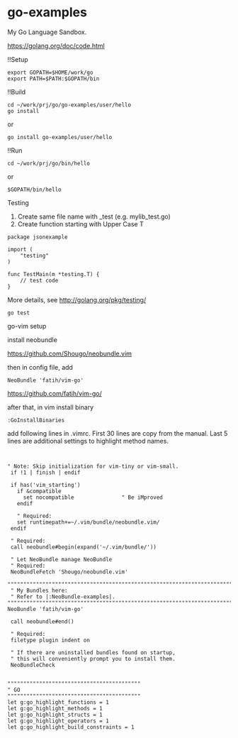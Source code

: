 go-examples
===========

My Go Language Sandbox.


https://golang.org/doc/code.html


!!Setup

```{sh}
export GOPATH=$HOME/work/go
export PATH=$PATH:$GOPATH/bin
```

!!Build

```{sh}
cd ~/work/prj/go/go-examples/user/hello
go install
```

or


```{sh}
go install go-examples/user/hello
```

!!Run

```{sh}
cd ~/work/prj/go/bin/hello
```
or

```{sh}
$GOPATH/bin/hello
```



Testing

1. Create same file name with _test (e.g. mylib_test.go)
2. Create function starting with Upper Case T

```{go}
package jsonexample

import (
    "testing"                                                                                                                                                                                                    
)

func TestMain(m *testing.T) {
	// test code
}

```

More details, see http://golang.org/pkg/testing/

```{sh}
go test
```

go-vim setup

install neobundle

https://github.com/Shougo/neobundle.vim

then in config file, add

```
NeoBundle 'fatih/vim-go'
```

https://github.com/fatih/vim-go/

after that, in vim install binary

```
:GoInstallBinaries
```

add following lines in .vimrc. First 30 lines are copy from the manual. Last 5 lines are additional settings to highlight method names.


```


" Note: Skip initialization for vim-tiny or vim-small.
 if !1 | finish | endif

 if has('vim_starting')
   if &compatible
     set nocompatible               " Be iMproved
   endif

   " Required:
   set runtimepath+=~/.vim/bundle/neobundle.vim/
 endif

 " Required:
 call neobundle#begin(expand('~/.vim/bundle/'))

 " Let NeoBundle manage NeoBundle
 " Required:
 NeoBundleFetch 'Shougo/neobundle.vim'

""""""""""""""""""""""""""""""""""""""""""""""""""""""""""""""""""""""""""""""""""""""""""
 " My Bundles here:
 " Refer to |:NeoBundle-examples|.
""""""""""""""""""""""""""""""""""""""""""""""""""""""""""""""""""""""""""""""""""""""""""
NeoBundle 'fatih/vim-go'

 call neobundle#end()

 " Required:
 filetype plugin indent on

 " If there are uninstalled bundles found on startup,
 " this will conveniently prompt you to install them.
 NeoBundleCheck


""""""""""""""""""""""""""""""""""""""""""
" GO
""""""""""""""""""""""""""""""""""""""""""
let g:go_highlight_functions = 1
let g:go_highlight_methods = 1
let g:go_highlight_structs = 1                                                                                                                                                                                   
let g:go_highlight_operators = 1
let g:go_highlight_build_constraints = 1

```






